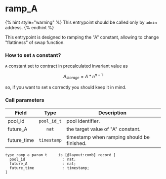 # ramp\_A

{% hint style="warning" %}
This entrypoint should be called only by `admin` address.
{% endhint %}

This entrypoint is designed to ramping the "A" constant, allowing to change "flattiness" of swap function.&#x20;

### How to set `A` constant?

`A` constant set to contract in precalculated invariant value as

$$A_{storage} = A * n^{n-1}$$

so, if you want to set `A` correctly you should keep it in mind.

### Call parameters

| Field        |     Type    | Description                                |
| ------------ | :---------: | ------------------------------------------ |
| pool\_id     | `pool_id_t` | pool identifier.                           |
| future\_A    |    `nat`    | the target value of "A" constant.          |
| future\_time | `timestamp` | timestamp when ramping should be finished. |

```pascaligo
type ramp_a_param_t     is [@layout:comb] record [
  pool_id                 : nat; 
  future_A                : nat;
  future_time             : timestamp;
]
```
